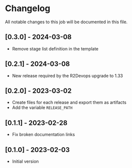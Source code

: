# Changelog
All notable changes to this job will be documented in this file.

## [0.3.0] - 2024-03-08
* Remove stage list definition in the template

## [0.2.1] - 2024-03-08
* New release required by the R2Devops upgrade to 1.33

## [0.2.0] - 2023-03-02
* Create files for each release and export them as artifacts
* Add the variable `RELEASE_PATH` 

## [0.1.1] - 2023-02-28
* Fix broken documentation links

## [0.1.0] - 2023-02-03
* Initial version
